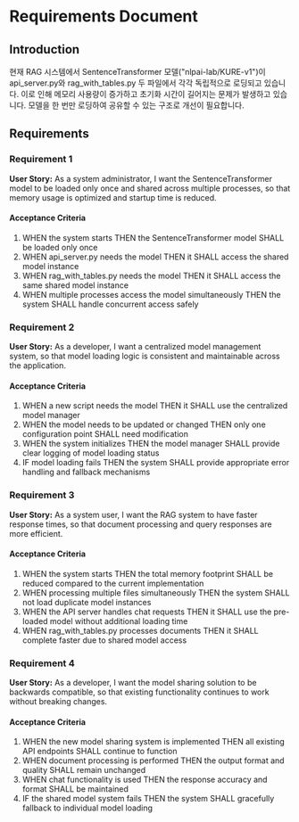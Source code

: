 # Requirements Document

## Introduction

현재 RAG 시스템에서 SentenceTransformer 모델("nlpai-lab/KURE-v1")이 api_server.py와 rag_with_tables.py 두 파일에서 각각 독립적으로 로딩되고 있습니다. 이로 인해 메모리 사용량이 증가하고 초기화 시간이 길어지는 문제가 발생하고 있습니다. 모델을 한 번만 로딩하여 공유할 수 있는 구조로 개선이 필요합니다.

## Requirements

### Requirement 1

**User Story:** As a system administrator, I want the SentenceTransformer model to be loaded only once and shared across multiple processes, so that memory usage is optimized and startup time is reduced.

#### Acceptance Criteria

1. WHEN the system starts THEN the SentenceTransformer model SHALL be loaded only once
2. WHEN api_server.py needs the model THEN it SHALL access the shared model instance
3. WHEN rag_with_tables.py needs the model THEN it SHALL access the same shared model instance
4. WHEN multiple processes access the model simultaneously THEN the system SHALL handle concurrent access safely

### Requirement 2

**User Story:** As a developer, I want a centralized model management system, so that model loading logic is consistent and maintainable across the application.

#### Acceptance Criteria

1. WHEN a new script needs the model THEN it SHALL use the centralized model manager
2. WHEN the model needs to be updated or changed THEN only one configuration point SHALL need modification
3. WHEN the system initializes THEN the model manager SHALL provide clear logging of model loading status
4. IF model loading fails THEN the system SHALL provide appropriate error handling and fallback mechanisms

### Requirement 3

**User Story:** As a system user, I want the RAG system to have faster response times, so that document processing and query responses are more efficient.

#### Acceptance Criteria

1. WHEN the system starts THEN the total memory footprint SHALL be reduced compared to the current implementation
2. WHEN processing multiple files simultaneously THEN the system SHALL not load duplicate model instances
3. WHEN the API server handles chat requests THEN it SHALL use the pre-loaded model without additional loading time
4. WHEN rag_with_tables.py processes documents THEN it SHALL complete faster due to shared model access

### Requirement 4

**User Story:** As a developer, I want the model sharing solution to be backwards compatible, so that existing functionality continues to work without breaking changes.

#### Acceptance Criteria

1. WHEN the new model sharing system is implemented THEN all existing API endpoints SHALL continue to function
2. WHEN document processing is performed THEN the output format and quality SHALL remain unchanged
3. WHEN chat functionality is used THEN the response accuracy and format SHALL be maintained
4. IF the shared model system fails THEN the system SHALL gracefully fallback to individual model loading